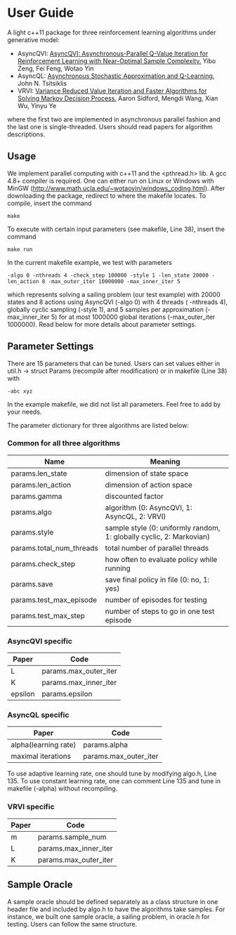 # User Guide

A light c++11 package for three reinforcement learning algorithms under generative model:
- AsyncQVI: [AsyncQVI: Asynchronous-Parallel Q-Value Iteration for Reinforcement Learning with Near-Optimal Sample Complexity.](https://arxiv.org/abs/1812.00885) Yibo Zeng, Fei Feng, Wotao Yin
- AsyncQL: [Asynchronous Stochastic Approximation and Q-Learning.](http://www.mit.edu/~jnt/Papers/J052-94-jnt-q.pdf) John N. Tsitsiklis
- VRVI:     [Variance Reduced Value Iteration and Faster Algorithms for Solving Markov Decision Process.](https://arxiv.org/abs/1710.09988) Aaron Sidford, Mengdi Wang, Xian Wu, Yinyu Ye

where the first two are implemented in asynchronous parallel fashion and the last one is single-threaded. Users should read papers for algorithm descriptions.

## Usage
We implement parallel computing with c++11 and the <pthread.h> lib. A gcc 4.8+ compiler is required. One can either run on Linux or Windows with MinGW (http://www.math.ucla.edu/~wotaoyin/windows_coding.html). After downloading the package, redirect to where the makefile locates. To compile, insert the command

    make

To execute with certain input parameters (see makefile, Line 38), insert the command

    make run

In the current makefile example, we test with parameters

    -algo 0 -nthreads 4 -check_step 100000 -style 1 -len_state 20000 -len_action 8 -max_outer_iter 10000000 -max_inner_iter 5

which represents solving a sailing problem (our test example) with 20000 states and 8 actions using AsyncQVI (-algo 0) with 4 threads ( -nthreads 4), globally cyclic sampling (-style 1), and 5 samples per approximation (-max_inner_iter 5) for at most 1000000 global iterations (-max_outer_iter 1000000). Read below for more details about parameter settings.

## Parameter Settings
There are 15 parameters that can be tuned. Users can set values either in util.h -> struct Params (recompile after modification) or in makefile (Line 38) with 

    -abc xyz 
In the example makefile, we did not list all parameters. Feel free to add by your needs. 

The parameter dictionary for three algorithms are listed below:

### Common for all three algorithms ###
Name | Meaning
-----|--------
params.len_state| dimension of state space
params.len_action| dimension of action space
params.gamma | discounted factor
params.algo | algorithm (0: AsyncQVI, 1: AsyncQL, 2: VRVI)
params.style | sample style (0: uniformly random, 1: globally cyclic, 2: Markovian)
params.total_num_threads | total number of parallel threads
params.check_step | how often to evaluate policy while running
params.save | save final policy in file (0: no, 1: yes)
params.test_max_episode | number of episodes for testing
params.test_max_step | number of steps to go in one test episode


### AsyncQVI specific ###
  Paper | Code
  ------|------
  L     | params.max_outer_iter
  K     | params.max_inner_iter
  epsilon | params.epsilon
  
### AsyncQL specific ###
  Paper | Code
  ------|------
  alpha(learning rate) | params.alpha
  maximal iterations | params.max_outer_iter

To use adaptive learning rate, one should tune by modifying algo.h, Line 135. 
To use constant learning rate, one can comment Line 135 and tune in makefile (-alpha) without recompiling.

### VRVI specific ###
  Paper | Code
  ------|------
  m | params.sample_num
  L | params.max_inner_iter
  K | params.max_outer_iter
  
## Sample Oracle
A sample oracle should be defined separately as a class structure in one header file and included by algo.h to have the algorithms take samples. For instance, we built one sample oracle, a sailing problem, in oracle.h for testing. Users can follow the same structure.
